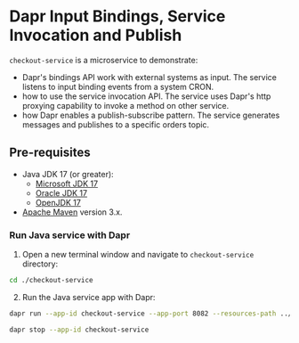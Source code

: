 # Dapr Input Bindings, Service Invocation and Publish

`checkout-service` is a microservice to demonstrate:
- Dapr's bindings API work with external systems as input. The service listens to input binding events from a system CRON.
- how to use the service invocation API. The service uses Dapr's http proxying capability to invoke a method on other service.
- how Dapr enables a publish-subscribe pattern. The service generates messages and publishes to a specific orders topic.


## Pre-requisites

* Java JDK 17 (or greater):
  * [Microsoft JDK 17](https://docs.microsoft.com/en-us/java/openjdk/download#openjdk-17)
  * [Oracle JDK 17](https://www.oracle.com/java/technologies/downloads/#java17)
  * [OpenJDK 17](https://jdk.java.net/17/)
* [Apache Maven](https://maven.apache.org/install.html) version 3.x.


### Run Java service with Dapr

1. Open a new terminal window and navigate to `checkout-service` directory:

```bash
cd ./checkout-service
```

2. Run the Java service app with Dapr: 

```bash
dapr run --app-id checkout-service --app-port 8082 --resources-path ../dapr-components/ -- java -jar target/checkout-service-1.0.0-SNAPSHOT.jar
```

```bash
dapr stop --app-id checkout-service
```
